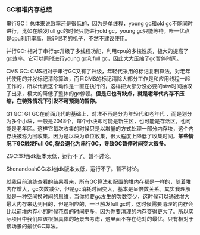 ### GC和堆内存总结

串行GC：总体来说效率还是很低的，因为是单线程，young gc和old gc不能同时进行，比如在触发full gc的时候只能进行old gc，young gc只能等待。唯一优点是cpu利用率高，除非很老的机子，不然不建议使用。

并行GC: 相对于串行gc升级了多线程功能，利用cpu的多核性质，极大的提高了gc效率。它可以同时进行young gc和full gc，因此大大压缩了gc暂停时间。

CMS GC: CMS相对于串行GC又有了升级，年轻代采用的标记复制算法，对老年代使用的并发标记清除算法，而且CMS的标记清除大部分工作是和应用线程一起工作的，所以代表这个动作是一直在执行的，这样把大部分没必要的stw时间抽取了出来，极大的降低了整体的gc停顿。**但是它也有缺点，就是老年代内存不压缩，在特殊情况下引发不可预测的暂停。**

G1 GC: G1 GC在前面几代的基础上，对堆不再是分为年轻代和老年代 ，而是划分为多个小块，一般是2048个，每个小块即可能是新生区，也可能是存活区，也可能是老年区。这样它每次收集的时候只是以增量的方式处理一部分内存块，这个内存块被称为回收集。因为是以块为单位收集，很大程度上降低了收集时间。**某些情况下GC触发Full GC,将会退化为串行GC，导致GC暂停时间变大很多。**

ZGC:本地jdk版本太低，运行不了。暂不讨论。

ShenandoahGC:本地jdk版本太低，运行不了。暂不讨论。



就我目前演练查看的结果看来，所有GC算法和配置的堆内存都是一样的，随着堆内存增大，gc次数减少，但是gc消耗时间变大，基本是呈倍数关系。其实我理解就是一种空间换时间的思维，当你想要gc发生的次数变少，这时候可以通过增大最大内存来达到目的，但是相应的，一旦触发full gc时，这时候需要清理的内存会比以前堆内存小的时候花费的时间更多，因为你要清理的内存变得更大了。所以实际项目中我们应该根据具体的场景去考虑，这里面不存在绝对的最优，只有相对于该场景的最优GC算法。